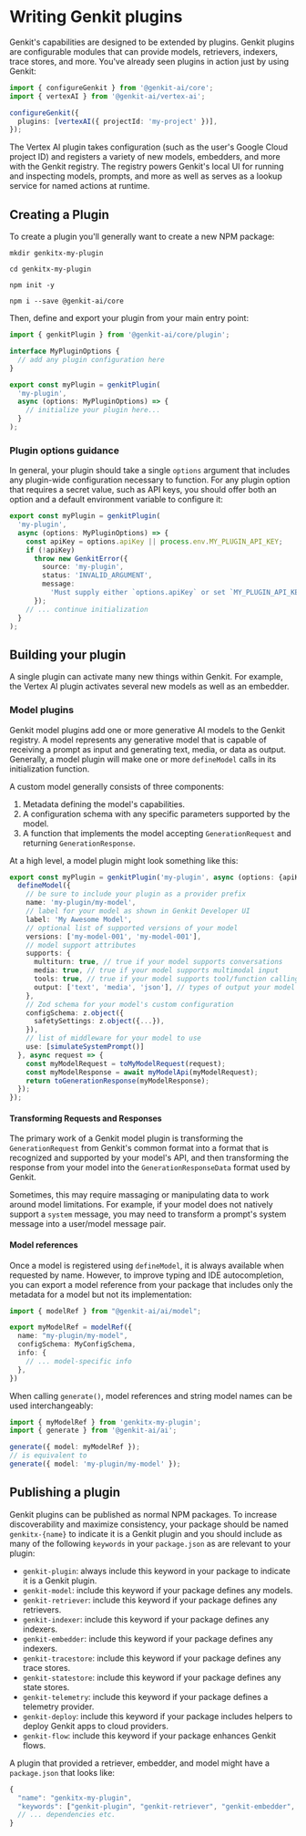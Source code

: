 # Writing Genkit plugins

Genkit's capabilities are designed to be extended by plugins. Genkit plugins are configurable modules
that can provide models, retrievers, indexers, trace stores, and more. You've already seen plugins in
action just by using Genkit:

```ts
import { configureGenkit } from '@genkit-ai/core';
import { vertexAI } from '@genkit-ai/vertex-ai';

configureGenkit({
  plugins: [vertexAI({ projectId: 'my-project' })],
});
```

The Vertex AI plugin takes configuration (such as the user's Google Cloud
project ID) and registers a variety of new models, embedders, and more with the
Genkit registry. The registry powers Genkit's local UI for running and
inspecting models, prompts, and more as well as serves as a lookup service for
named actions at runtime.

## Creating a Plugin

To create a plugin you'll generally want to create a new NPM package:

```posix-terminal
mkdir genkitx-my-plugin

cd genkitx-my-plugin

npm init -y

npm i --save @genkit-ai/core
```

Then, define and export your plugin from your main entry point:

```ts
import { genkitPlugin } from '@genkit-ai/core/plugin';

interface MyPluginOptions {
  // add any plugin configuration here
}

export const myPlugin = genkitPlugin(
  'my-plugin',
  async (options: MyPluginOptions) => {
    // initialize your plugin here...
  }
);
```

### Plugin options guidance

In general, your plugin should take a single `options` argument that includes
any plugin-wide configuration necessary to function. For any plugin option that
requires a secret value, such as API keys, you should offer both an option and a
default environment variable to configure it:

```ts
export const myPlugin = genkitPlugin(
  'my-plugin',
  async (options: MyPluginOptions) => {
    const apiKey = options.apiKey || process.env.MY_PLUGIN_API_KEY;
    if (!apiKey)
      throw new GenkitError({
        source: 'my-plugin',
        status: 'INVALID_ARGUMENT',
        message:
          'Must supply either `options.apiKey` or set `MY_PLUGIN_API_KEY` environment variable.',
      });
    // ... continue initialization
  }
);
```

## Building your plugin

A single plugin can activate many new things within Genkit. For example, the Vertex AI plugin activates several new models as well as an embedder.

### Model plugins

Genkit model plugins add one or more generative AI models to the Genkit registry. A model represents any generative
model that is capable of receiving a prompt as input and generating text, media, or data as output.
Generally, a model plugin will make one or more `defineModel` calls in its initialization function.

A custom model generally consists of three components:

1.  Metadata defining the model's capabilities.
2.  A configuration schema with any specific parameters supported by the model.
3.  A function that implements the model accepting `GenerationRequest` and
    returning `GenerationResponse`.

At a high level, a model plugin might look something like this:

```ts
export const myPlugin = genkitPlugin('my-plugin', async (options: {apiKey?: string}) => {
  defineModel({
    // be sure to include your plugin as a provider prefix
    name: 'my-plugin/my-model',
    // label for your model as shown in Genkit Developer UI
    label: 'My Awesome Model',
    // optional list of supported versions of your model
    versions: ['my-model-001', 'my-model-001'],
    // model support attributes
    supports: {
      multiturn: true, // true if your model supports conversations
      media: true, // true if your model supports multimodal input
      tools: true, // true if your model supports tool/function calling
      output: ['text', 'media', 'json'], // types of output your model supports
    },
    // Zod schema for your model's custom configuration
    configSchema: z.object({
      safetySettings: z.object({...}),
    }),
    // list of middleware for your model to use
    use: [simulateSystemPrompt()]
  }, async request => {
    const myModelRequest = toMyModelRequest(request);
    const myModelResponse = await myModelApi(myModelRequest);
    return toGenerationResponse(myModelResponse);
  });
});
```

#### Transforming Requests and Responses

The primary work of a Genkit model plugin is transforming the
`GenerationRequest` from Genkit's common format into a format that is recognized
and supported by your model's API, and then transforming the response from your
model into the `GenerationResponseData` format used by Genkit.

Sometimes, this may require massaging or manipulating data to work around model limitations. For example, if your model does not natively support a `system` message, you may need to transform a prompt's system message into a user/model message pair.

#### Model references

Once a model is registered using `defineModel`, it is always available when
requested by name. However, to improve typing and IDE autocompletion, you can
export a model reference from your package that includes only the metadata for a
model but not its implementation:

```ts
import { modelRef } from "@genkit-ai/ai/model";

export myModelRef = modelRef({
  name: "my-plugin/my-model",
  configSchema: MyConfigSchema,
  info: {
    // ... model-specific info
  },
})
```

When calling `generate()`, model references and string model names can be used interchangeably:

```ts
import { myModelRef } from 'genkitx-my-plugin';
import { generate } from '@genkit-ai/ai';

generate({ model: myModelRef });
// is equivalent to
generate({ model: 'my-plugin/my-model' });
```

## Publishing a plugin

Genkit plugins can be published as normal NPM packages. To increase
discoverability and maximize consistency, your package should be named
`genkitx-{name}` to indicate it is a Genkit plugin and you should include as
many of the following `keywords` in your `package.json` as are relevant to your
plugin:

- `genkit-plugin`: always include this keyword in your package to indicate it is a Genkit plugin.
- `genkit-model`: include this keyword if your package defines any models.
- `genkit-retriever`: include this keyword if your package defines any retrievers.
- `genkit-indexer`: include this keyword if your package defines any indexers.
- `genkit-embedder`: include this keyword if your package defines any indexers.
- `genkit-tracestore`: include this keyword if your package defines any trace stores.
- `genkit-statestore`: include this keyword if your package defines any state stores.
- `genkit-telemetry`: include this keyword if your package defines a telemetry provider.
- `genkit-deploy`: include this keyword if your package includes helpers to deploy Genkit apps to cloud providers.
- `genkit-flow`: include this keyword if your package enhances Genkit flows.

A plugin that provided a retriever, embedder, and model might have a `package.json` that looks like:

```js
{
  "name": "genkitx-my-plugin",
  "keywords": ["genkit-plugin", "genkit-retriever", "genkit-embedder", "genkit-model"],
  // ... dependencies etc.
}
```
